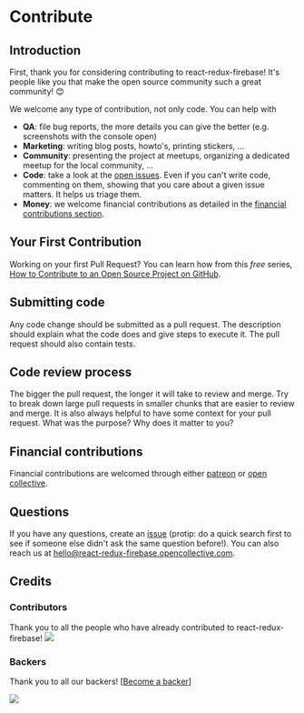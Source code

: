 # Contribute

## Introduction

First, thank you for considering contributing to react-redux-firebase! It's people like you that make the open source community such a great community! 😊

We welcome any type of contribution, not only code. You can help with 
- **QA**: file bug reports, the more details you can give the better (e.g. screenshots with the console open)
- **Marketing**: writing blog posts, howto's, printing stickers, ...
- **Community**: presenting the project at meetups, organizing a dedicated meetup for the local community, ...
- **Code**: take a look at the [open issues](issues). Even if you can't write code, commenting on them, showing that you care about a given issue matters. It helps us triage them.
- **Money**: we welcome financial contributions as detailed in the [financial contributions section](#financial-contributions).

## Your First Contribution

Working on your first Pull Request? You can learn how from this *free* series, [How to Contribute to an Open Source Project on GitHub](https://egghead.io/series/how-to-contribute-to-an-open-source-project-on-github).

## Submitting code

Any code change should be submitted as a pull request. The description should explain what the code does and give steps to execute it. The pull request should also contain tests.

## Code review process

The bigger the pull request, the longer it will take to review and merge. Try to break down large pull requests in smaller chunks that are easier to review and merge.
It is also always helpful to have some context for your pull request. What was the purpose? Why does it matter to you?

## Financial contributions

Financial contributions are welcomed through either [patreon](https://www.patreon.com/prescottprue) or [open collective](https://opencollective.com/react-redux-firebase).

## Questions

If you have any questions, create an [issue](issue) (protip: do a quick search first to see if someone else didn't ask the same question before!).
You can also reach us at hello@react-redux-firebase.opencollective.com.

## Credits

### Contributors

Thank you to all the people who have already contributed to react-redux-firebase!
<a href="graphs/contributors"><img src="https://opencollective.com/react-redux-firebase/contributors.svg?width=890" /></a>


### Backers

Thank you to all our backers! [[Become a backer](https://opencollective.com/react-redux-firebase#backer)]

<a href="https://opencollective.com/react-redux-firebase#backers" target="_blank"><img src="https://opencollective.com/react-redux-firebase/backers.svg?width=890"></a>

